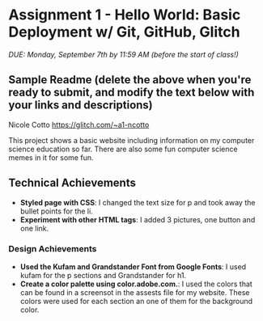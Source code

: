 Assignment 1 - Hello World: Basic Deployment w/ Git, GitHub, Glitch
===

*DUE: Monday, September 7th by 11:59 AM (before the start of class!)*  

Sample Readme (delete the above when you're ready to submit, and modify the text below with your links and descriptions)
---

Nicole Cotto
https://glitch.com/~a1-ncotto

This project shows a basic website including information on my computer science education so far. 
There are also some fun computer science memes in it for some fun.

## Technical Achievements
- **Styled page with CSS**: I changed the text size for p and took away the bullet points for the li.
- **Experiment with other HTML tags**: I added 3 pictures, one button and one link.

### Design Achievements
- **Used the Kufam and Grandstander Font from Google Fonts**: I used kufam for the p sections and Grandstander for h1.
- **Create a color palette using color.adobe.com.**: I used the colors that can be found in a screensot in the assests file for my website. 
   These colors were used for each section an one of them for the background color.
   
   

